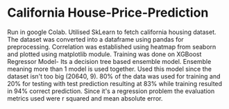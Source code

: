 # California House-Price-Prediction

 Run in google Colab.
 Utilised SkLearn to fetch california housing dataset. The dataset was converted into a dataframe using pandas for preprocessing.
 Correlation was established using heatmap from seaborn and plotted using matplotlib module.
 Training was done on XGBoost Regressor Model- Its a decision tree based ensemble model. Ensemble meaning more than 1 model is used together. Used this model since the dataset isn't too big (20640, 9).
 80% of the data was used for training and 20% for testing with test prediction resulting at 83% while training resulted in 94% correct prediction.
 Since it's a regression problem the evaluation metrics used were r squared and mean absolute error.
